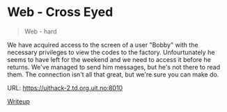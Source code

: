# Web - Cross Eyed

> Web - hard

  We have acquired access to the screen of a user "Bobby" with the necessary privileges to view the codes to the factory.
    Unfourtunately he seems to have left for the weekend and we need to access it before he returns.
    We've managed to send him messages, but he's not there to read them.
    The connection isn't all that great, but we're sure you can make do.

URL: <https://uithack-2.td.org.uit.no:8010>

[Writeup](writeup/README.md)
